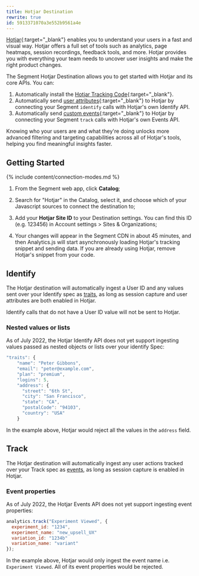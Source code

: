 ```yaml
---
title: Hotjar Destination
rewrite: true
id: 5913371070a3e552b9561a4e
---
```

[Hotjar](https://hotjar.com){:target="_blank"} enables you to understand your users in a fast and visual way. Hotjar offers a full set of tools such as analytics, page heatmaps, session recordings, feedback tools, and more. Hotjar provides you with everything your team needs to uncover user insights and make the right product changes.

The Segment Hotjar Destination allows you to get started with Hotjar and its core APIs. You can:
1. Automatically install the [Hotjar Tracking Code](https://help.hotjar.com/hc/en-us/articles/115011639927){:target="_blank"}.
2. Automatically send [user attributes](https://help.hotjar.com/hc/en-us/articles/360033640653-Identify-API-Reference){:target="_blank"} to Hotjar by connecting your Segment `identify` calls with Hotjar's own Identify API.
3. Automatically send [custom events](https://help.hotjar.com/hc/en-us/articles/4405109971095-Events-API-Reference){:target="_blank"} to Hotjar by connecting your Segment `track` calls with Hotjar's own Events API.

Knowing who your users are and what they're doing unlocks more advanced filtering and targeting capabilities across all of Hotjar's tools, helping you find meaningful insights faster.

## Getting Started

{% include content/connection-modes.md %}

1. From the Segment web app, click **Catalog**;

2. Search for "Hotjar" in the Catalog, select it, and choose which of your Javascript sources to connect the destination to;

3. Add your **Hotjar Site ID** to your Destination settings. You can find this ID (e.g. 123456) in Account settings > Sites & Organizations;

4. Your changes will appear in the Segment CDN in about 45 minutes, and then Analytics.js will start asynchronously loading Hotjar's tracking snippet and sending data. If you are already using Hotjar, remove Hotjar's snippet from your code.

## Identify

The Hotjar destination will automatically ingest a User ID and any values sent over your Identify spec as [traits](/docs/connections/spec/identify/#traits), as long as session capture and user attributes are both enabled in Hotjar.

Identify calls that do not have a User ID value will not be sent to Hotjar.

### Nested values or lists

As of July 2022, the Hotjar Identify API does not yet support ingesting values passed as nested objects or lists over your identify Spec:

```js
"traits": {
    "name": "Peter Gibbons",
    "email": "peter@example.com",
    "plan": "premium",
    "logins": 5,
    "address": {
      "street": "6th St",
      "city": "San Francisco",
      "state": "CA",
      "postalCode": "94103",
      "country": "USA"
    }
```

In the example above, Hotjar would reject all the values in the `address` field.

## Track

The Hotjar destination will automatically ingest any user actions tracked over your Track spec as [events](/docs/connections/spec/track/), as long as session capture is enabled in Hotjar.

### Event properties

As of July 2022, the Hotjar Events API does not yet support ingesting event properties:

```js
analytics.track("Experiment Viewed", {
  experiment_id: "1234",
  experiment_name: "new_upsell_UX"
  variation_id: "1234b"
  variation_name: "variant"
});
```

In the example above, Hotjar would only ingest the event name i.e. `Experiment Viewed`. All of its event properties would be rejected.
